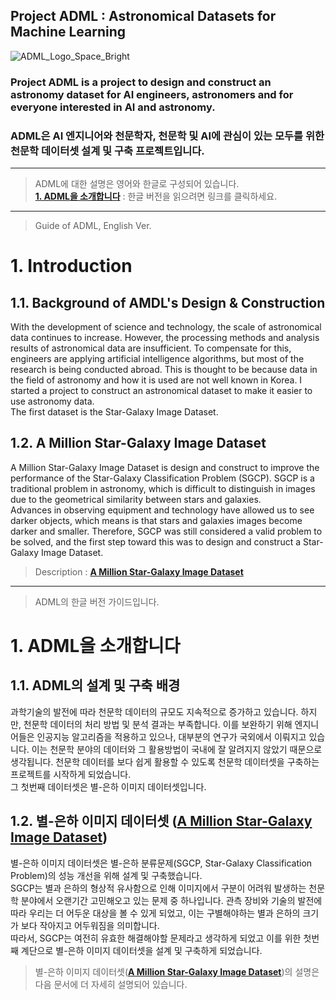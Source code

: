 Project ADML : Astronomical Datasets for Machine Learning
---------------------------------------------------------

![ADML_Logo_Space_Bright](https://github.com/PlutoMingyu/ADML/blob/master/ADML_Logo/ADML_Logo_Space_Bright.png)

### Project ADML is a project to design and construct an astronomy dataset for AI engineers, astronomers   and for everyone interested in AI and astronomy.

### ADML은 AI 엔지니어와 천문학자, 천문학 및 AI에 관심이 있는 모두를 위한    천문학 데이터셋 설계 및 구축 프로젝트입니다.   

--------------------------------------------------------------------------------

> ADML에 대한 설명은 영어와 한글로 구성되어 있습니다.   
> [**1. ADML을 소개합니다**](https://github.com/PlutoMingyu/ADML#1-adml%EC%9D%84-%EC%86%8C%EA%B0%9C%ED%95%A9%EB%8B%88%EB%8B%A4) : 한글 버전을 읽으려면 링크를 클릭하세요.   

--------------------------------------------------------------------------------

> Guide of ADML, English Ver.
# 1. Introduction
## 1.1. Background of AMDL's Design & Construction   
With the development of science and technology, the scale of astronomical data continues to increase. However, the processing methods and analysis results of astronomical data are insufficient. To compensate for this, engineers are applying artificial intelligence algorithms, but most of the research is being conducted abroad. This is thought to be because data in the field of astronomy and how it is used are not well known in Korea. I started a project to construct an astronomical dataset to make it easier to use astronomy data.   
The first dataset is the Star-Galaxy Image Dataset.   

## 1.2. A Million Star-Galaxy Image Dataset  

A Million Star-Galaxy Image Dataset is design and construct to improve the performance of the Star-Galaxy Classification Problem (SGCP).
SGCP is a traditional problem in astronomy, which is difficult to distinguish in images due to the geometrical similarity between stars and galaxies.   
Advances in observing equipment and technology have allowed us to see darker objects, which means is that stars and galaxies images become darker and smaller.
Therefore, SGCP was still considered a valid problem to be solved, and the first step toward this was to design and construct a Star-Galaxy Image Dataset.   

> Description : [**A Million Star-Galaxy Image Dataset**](https://github.com/PlutoMingyu/ADML/tree/master/Star-Galaxy%20Image%20Dataset)
--------------------------------------------------------------------------------

> ADML의 한글 버전 가이드입니다.
# 1. ADML을 소개합니다
## 1.1. ADML의 설계 및 구축 배경
과학기술의 발전에 따라 천문학 데이터의 규모도 지속적으로 증가하고 있습니다. 하지만, 천문학 데이터의 처리 방법 및 분석 결과는 부족합니다. 이를 보완하기 위해 엔지니어들은 인공지능 알고리즘을 적용하고 있으나, 대부분의 연구가 국외에서 이뤄지고 있습니다. 이는 천문학 분야의 데이터와 그 활용방법이 국내에 잘 알려지지 않았기 때문으로 생각됩니다. 천문학 데이터를 보다 쉽게 활용할 수 있도록 천문학 데이터셋을 구축하는 프로젝트를 시작하게 되었습니다.   
그 첫번째 데이터셋은 별-은하 이미지 데이터셋입니다.    

## 1.2. 별-은하 이미지 데이터셋 ([**A Million Star-Galaxy Image Dataset**](https://github.com/PlutoMingyu/ADML/tree/master/Star-Galaxy%20Image%20Dataset))
별-은하 이미지 데이터셋은 별-은하 분류문제(SGCP, Star-Galaxy Classification Problem)의 성능 개선을 위해 설계 및 구축했습니다.   
SGCP는 별과 은하의 형상적 유사함으로 인해 이미지에서 구분이 어려워 발생하는 천문학 분야에서 오랜기간 고민해오고 있는 문제 중 하나입니다. 관측 장비와 기술의 발전에 따라 우리는 더 어두운 대상을 볼 수 있게 되었고, 이는 구별해야하는 별과 은하의 크기가 보다 작아지고 어두워짐을 의미합니다.   
따라서, SGCP는 여전히 유효한 해결해야할 문제라고 생각하게 되었고 이를 위한 첫번째 계단으로 별-은하 이미지 데이터셋을 설계 및 구축하게 되었습니다.   
>별-은하 이미지 데이터셋([**A Million Star-Galaxy Image Dataset**](https://github.com/PlutoMingyu/ADML/tree/master/Star-Galaxy%20Image%20Dataset))의 설명은 다음 문서에 더 자세히 설명되어 있습니다.